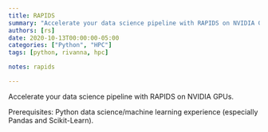 ```yaml
---
title: RAPIDS
summary: "Accelerate your data science pipeline with RAPIDS on NVIDIA GPUs"
authors: [rs]
date: 2020-10-13T00:00:00-05:00
categories: ["Python", "HPC"]
tags: [python, rivanna, hpc]

notes: rapids

---
```


Accelerate your data science pipeline with RAPIDS on NVIDIA GPUs.

Prerequisites: Python data science/machine learning experience (especially Pandas and Scikit-Learn).
